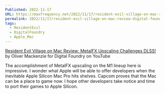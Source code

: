 ```yaml
---
Published: 2022-11-17
URL: https://maxfrequency.net/2022/11/17/resident-evil-village-on-mac-review-digital-foundry/
permalink: 2022/11/17/resident-evil-village-on-mac-review-digital-foundry/
tags:
  - ResidentEvil
  - DigitalFoundry
  - Apple_Mac
---
```

[Resident Evil Village on Mac Review: MetalFX Upscaling Challenges DLSS!](https://www.youtube.com/watch?v=6iXx9lfe62w&t=870s) by Oliver Mackenzie for Digital Foundry on YouTube

The accomplishment of MetalFX upscaling on the M1 lineup here is impressive. I wonder what Apple will be able to offer developers when the inevitable Apple Silicon Mac Pro hits shelves. Capcom proves that the Mac can be a place to game now. I hope other developers take notice and time to port their games to Apple Silicon.
